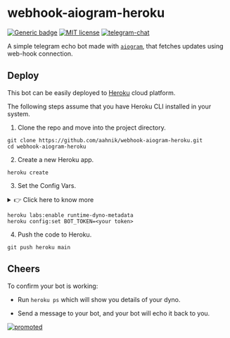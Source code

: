 # webhook-aiogram-heroku

[![Generic badge](https://img.shields.io/badge/works-yes-<COLOR>.svg)](https://aahnik.github.io)
[![ MIT license](https://img.shields.io/pypi/l/ansicolortags.svg)](https://aahnik.github.io/)
[![telegram-chat](https://img.shields.io/badge/chat-@aahnikdaw-blue?logo=telegram)](https://telegram.me/aahnikdaw)

A simple telegram echo bot made with [`aiogram`](https://github.com/aiogram/aiogram), that fetches updates using web-hook connection.

## Deploy

This bot can be easily deployed to [Heroku](https://heroku.com/) cloud platform.

The following steps assume that you have Heroku CLI installed in your system.

1. Clone the repo and move into the project directory.

```shell
git clone https://github.com/aahnik/webhook-aiogram-heroku.git
cd webhook-aiogram-heroku
```

2. Create a new Heroku app.

```shell
heroku create
```

3. Set the Config Vars.

<details>
<summary> 👉 Click here to know more </summary>

| Config Var | Description |
| -- | -- |
|`HEROKU_APP_NAME` | name of your Heroku app. You may set it manually or [turn on Dyno Metadata feature](https://devcenter.heroku.com/articles/dyno-metadata) which is currently in Heroku Labs.|
| `BOT_TOKEN` | the token for your bot given by [@BotFather](https://telegram.me/BotFather) after bot creation.|

</details>

```shell
heroku labs:enable runtime-dyno-metadata
heroku config:set BOT_TOKEN=<your token>
```

4. Push the code to Heroku.

```shell
git push heroku main
```

## Cheers

To confirm your bot is working:

- Run `heroku ps` which will show you details of your dyno.

- Send a message to your bot, and your bot will echo it back to you.


[![promoted](https://raw.githubusercontent.com/aahnik/aahnik/master/promoted/general.gif)](https://aahnik.github.io/aahnik/promoted/general.html)
